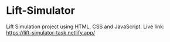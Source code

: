 # Lift-Simulator
Lift Simulation project using HTML, CSS and JavaScript.
Live link: https://lift-simulator-task.netlify.app/
